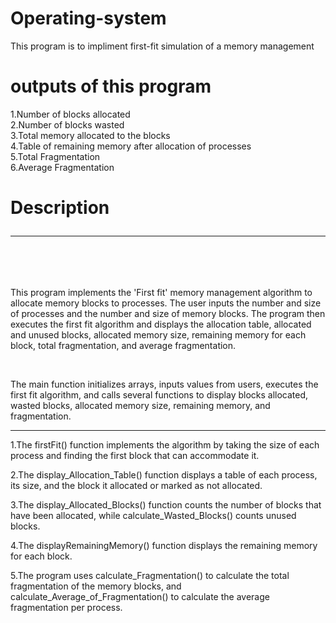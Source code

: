 # Operating-system
This program is to impliment first-fit simulation of a memory management<br>
# outputs of this program
1.Number of blocks allocated<br>
2.Number of blocks wasted<br>
3.Total memory allocated to the blocks<br>
4.Table of remaining memory after allocation of processes<br>
5.Total Fragmentation<br>
6.Average Fragmentation<br>
# Description<hr><br>
<p color='red'>This program implements the 'First fit' memory management algorithm to allocate memory blocks to processes. The user inputs the number and size of processes and the number and size of memory blocks. The program then executes the first fit algorithm and displays the allocation table, allocated and unused blocks, allocated memory size, remaining memory for each block, total fragmentation, and average fragmentation.</p> <br>


The main function initializes arrays, inputs values from users, executes the first fit algorithm, and calls several functions to display blocks allocated, wasted blocks, allocated memory size, remaining memory, and fragmentation. <br>
<hr>
1.The firstFit() function implements the algorithm by taking the size of each process and finding the first block that can accommodate it.<br>

2.The display_Allocation_Table() function displays a table of each process, its size, and the block it allocated or marked as not allocated. <br>

3.The display_Allocated_Blocks() function counts the number of blocks that have been allocated, while calculate_Wasted_Blocks() counts unused blocks. <br>

4.The displayRemainingMemory() function displays the remaining memory for each block.<br>

5.The program uses calculate_Fragmentation() to calculate the total fragmentation of the memory blocks, and calculate_Average_of_Fragmentation() to calculate the average fragmentation per process.<br>
